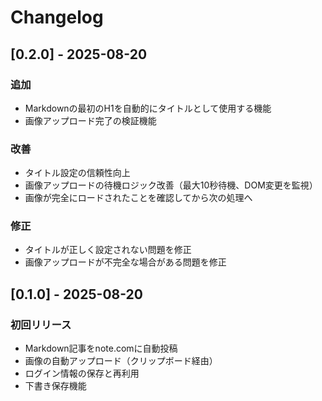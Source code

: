 # Changelog

## [0.2.0] - 2025-08-20

### 追加
- Markdownの最初のH1を自動的にタイトルとして使用する機能
- 画像アップロード完了の検証機能

### 改善
- タイトル設定の信頼性向上
- 画像アップロードの待機ロジック改善（最大10秒待機、DOM変更を監視）
- 画像が完全にロードされたことを確認してから次の処理へ

### 修正
- タイトルが正しく設定されない問題を修正
- 画像アップロードが不完全な場合がある問題を修正

## [0.1.0] - 2025-08-20

### 初回リリース
- Markdown記事をnote.comに自動投稿
- 画像の自動アップロード（クリップボード経由）
- ログイン情報の保存と再利用
- 下書き保存機能